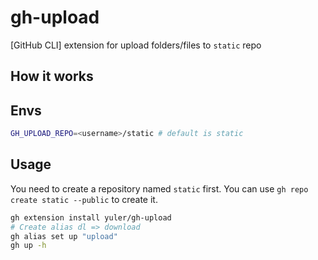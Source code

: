 # gh-upload

[GitHub CLI] extension for upload folders/files to `static` repo

## How it works

## Envs

```bash
GH_UPLOAD_REPO=<username>/static # default is static
```

## Usage

You need to create a repository named `static` first. You can use `gh repo create static --public` to create it.

```bash
gh extension install yuler/gh-upload
# Create alias dl => download
gh alias set up "upload"
gh up -h
```

